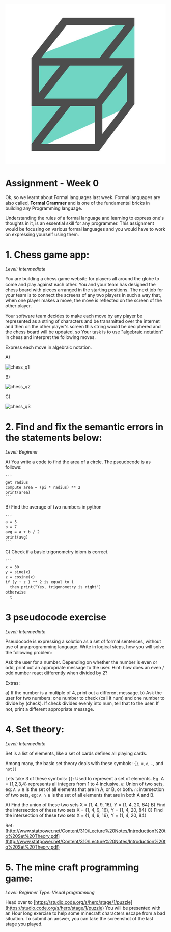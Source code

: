 ![logo](../img/logo.jpg)

# Assignment - Week 0
Ok, so we learnt about Formal languages last week. Formal languages are also called,
**Formal Grammer** and is one of the fundamental bricks in building any Programming language.

Understanding the rules of a formal language and learning to express one's thoughts in it, is an essential skill for any programmer. This assignment would be focusing on various formal languages and you would have to work on expressing yourself using them.

# 1. Chess game app:
*Level: Intermediate*

You are building a chess game website for players all around the globe to come and play against each other. You and your team has designed the chess board with pieces arranged in the starting positions. The next job for your team is to connect the screens of any two players in such a way that, when one player makes a move, the move is reflected on the screen of the other player.

Your software team decides to make each move by any player be represented as a string of characters and be transmitted over the internet and then on the other player's screen this string would be deciphered and the chess board will be updated. so Your task is to use ["algebraic notation"](https://en.wikipedia.org/wiki/Algebraic_notation_(chess)) in chess and interpret the following moves.

Express each move in algebraic notation.

A)

![chess_q1](./img/chess_q1.png)

B)

![chess_q2](./img/chess_q2.png)

C)

![chess_q3](./img/chess_q3.png)

# 2. Find and fix the semantic errors in the statements below:
*Level: Beginner*

A) You write a code to find the area of a circle. The pseudocode is as follows:

    ```
    get radius
    compute area = (pi * radius) ** 2
    print(area)
    ```

B) Find the average of two numbers in python

    ```
    a = 5
    b = 7
    avg = a + b / 2
    print(avg)
    ```

C) Check if a basic trigonometry idiom is correct.

    ```
    x = 30
    y = sine(x)
    z = cosine(x)
    if (y + z ) ** 2 is equal to 1
      then print("Yes, trigonometry is right")
    otherwise
      t
# 3 pseudocode exercise
*Level: Intermediate*

Pseudocode is expressing a solution as a set of formal sentences, without use of any programming language. Write in logical steps, how you will solve the following problem:

Ask the user for a number. Depending on whether the number is even or odd, print out an appropriate message to the user. Hint: how does an even / odd number react differently when divided by 2?

Extras:

a)  If the number is a multiple of 4, print out a different message.
b)  Ask the user for two numbers: one number to check (call it num) and one number to divide by (check). If check divides evenly into num, tell that to the user. If not, print a different appropriate message.

# 4. Set theory:
*Level: Intermediate*

Set is a list of elements, like a set of cards defines all playing cards.

Among many, the basic set theory deals with these symbols: `{}`, `∪`, `∩`, `-`, and `not()`

Lets take 3 of these symbols:
`{}`: Used to represent a set of elements. Eg. A = {1,2,3,4} represents all integers from 1 to 4 inclusive.
`∪`: Union of two sets, eg: `A ∪ B` is the set of all elements that
are in A, or B, or both.
`∩`: intersection of two sets, eg: `A ∩ B` is the set of all elements that
are in both A and B.

A) Find the union of these two sets X = {1, 4, 9, 16}, Y = {1, 4, 20, 84}
B) Find the intersection of these two sets X = {1, 4, 9, 16}, Y = {1, 4, 20, 84}
C) Find the intersection of these two sets X = {1, 4, 9, 16}, Y = {1, 4, 20, 84}

Ref: [http://www.statpower.net/Content/310/Lecture%20Notes/Introduction%20to%20Set%20Theory.pdf](http://www.statpower.net/Content/310/Lecture%20Notes/Introduction%20to%20Set%20Theory.pdf)
# 5. The mine craft programming game:
*Level: Beginner
Type: Visual programming*

Head over to [https://studio.code.org/s/hero/stage/1/puzzle](https://studio.code.org/s/hero/stage/1/puzzle)
You will be presented with an Hour long exercise to help some minecraft characters escape from a bad situation. To submit an answer, you can take the screenshot of the last stage you played.
